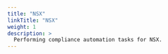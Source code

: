 ```yaml
---
title: "NSX"
linkTitle: "NSX"
weight: 1
description: >
  Performing compliance automation tasks for NSX.
---
```

